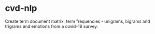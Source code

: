 # cvd-nlp
Create term document matrix, term frequencies - unigrams, bigrams and trigrams and emotions from a covid-19 survey.
